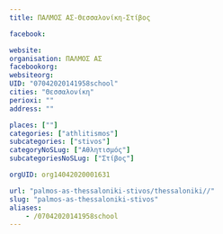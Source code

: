 ```yaml
---
title: ΠΑΛΜΟΣ ΑΣ-Θεσσαλονίκη-Στίβος

facebook:

website:
organisation: ΠΑΛΜΟΣ ΑΣ
facebookorg:
websiteorg:
UID: "07042020141958school"
cities: "Θεσσαλονίκη"
perioxi: ""
address: ""

places: [""]
categories: ["athlitismos"]
subcategories: ["stivos"]
categoryNoSLug: ["Αθλητισμός"]
subcategoriesNoSLug: ["Στίβος"]

orgUID: org14042020001631

url: "palmos-as-thessaloniki-stivos/thessaloniki//"
slug: "palmos-as-thessaloniki-stivos"
aliases:
    - /07042020141958school
---
```





